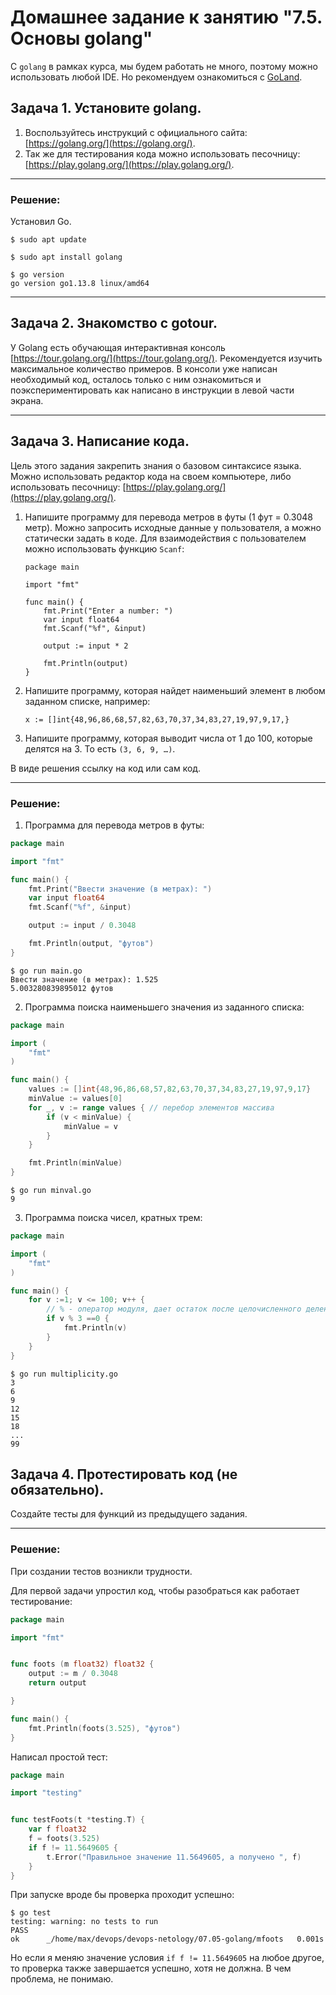 # Домашнее задание к занятию "7.5. Основы golang"

С `golang` в рамках курса, мы будем работать не много, поэтому можно использовать любой IDE. 
Но рекомендуем ознакомиться с [GoLand](https://www.jetbrains.com/ru-ru/go/).  

## Задача 1. Установите golang.
1. Воспользуйтесь инструкций с официального сайта: [https://golang.org/](https://golang.org/).
2. Так же для тестирования кода можно использовать песочницу: [https://play.golang.org/](https://play.golang.org/).

---
### Решение:

Установил Go.

```
$ sudo apt update

$ sudo apt install golang

$ go version
go version go1.13.8 linux/amd64

```
---

## Задача 2. Знакомство с gotour.
У Golang есть обучающая интерактивная консоль [https://tour.golang.org/](https://tour.golang.org/). 
Рекомендуется изучить максимальное количество примеров. В консоли уже написан необходимый код, 
осталось только с ним ознакомиться и поэкспериментировать как написано в инструкции в левой части экрана.  

---


## Задача 3. Написание кода. 
Цель этого задания закрепить знания о базовом синтаксисе языка. Можно использовать редактор кода 
на своем компьютере, либо использовать песочницу: [https://play.golang.org/](https://play.golang.org/).

1. Напишите программу для перевода метров в футы (1 фут = 0.3048 метр). Можно запросить исходные данные 
у пользователя, а можно статически задать в коде.
    Для взаимодействия с пользователем можно использовать функцию `Scanf`:
    ```
    package main
    
    import "fmt"
    
    func main() {
        fmt.Print("Enter a number: ")
        var input float64
        fmt.Scanf("%f", &input)
    
        output := input * 2
    
        fmt.Println(output)    
    }
    ```
 
1. Напишите программу, которая найдет наименьший элемент в любом заданном списке, например:
    ```
    x := []int{48,96,86,68,57,82,63,70,37,34,83,27,19,97,9,17,}
    ```
1. Напишите программу, которая выводит числа от 1 до 100, которые делятся на 3. То есть `(3, 6, 9, …)`.

В виде решения ссылку на код или сам код. 

---
### Решение:

1. Программа для перевода метров в футы:

```go
package main

import "fmt"

func main() {
    fmt.Print("Ввести значение (в метрах): ")
    var input float64
    fmt.Scanf("%f", &input)

    output := input / 0.3048

    fmt.Println(output, "футов")
}
```
```
$ go run main.go
Ввести значение (в метрах): 1.525
5.003280839895012 футов
```

2. Программа поиска наименьшего значения из заданного списка:

```go
package main

import (
	"fmt"
)

func main() {
    values := []int{48,96,86,68,57,82,63,70,37,34,83,27,19,97,9,17}
    minValue := values[0]
    for _, v := range values { // перебор элементов массива
        if (v < minValue) {
            minValue = v
        }
    }

    fmt.Println(minValue)
}
```
```shell
$ go run minval.go 
9
```

3. Программа поиска чисел, кратных трем:

```go
package main

import (
	"fmt"
)

func main() {
    for v :=1; v <= 100; v++ {
        // % - оператор модуля, дает остаток после целочисленного деления
        if v % 3 ==0 {
            fmt.Println(v)
        }
    }
}
```
```shell
$ go run multiplicity.go 
3
6
9
12
15
18
...
99
```

## Задача 4. Протестировать код (не обязательно).

Создайте тесты для функций из предыдущего задания. 

---

### Решение:

При создании тестов возникли трудности.

Для первой задачи упростил код, чтобы разобраться как работает тестирование:

```go
package main

import "fmt"


func foots (m float32) float32 {
    output := m / 0.3048
    return output

}

func main() {
    fmt.Println(foots(3.525), "футов")
}
```

Написал простой тест:

```go
package main

import "testing"


func testFoots(t *testing.T) {
    var f float32
    f = foots(3.525)
    if f != 11.5649605 {
        t.Error("Правильное значение 11.5649605, а получено ", f)
    }
}
```
При запуске вроде бы проверка проходит успешно:

```shell
$ go test
testing: warning: no tests to run
PASS
ok      _/home/max/devops/devops-netology/07.05-golang/mfoots   0.001s
```
Но если я меняю значение условия `if f != 11.5649605` на любое другое, то проверка также завершается успешно, хотя не должна. В чем проблема, не понимаю.


